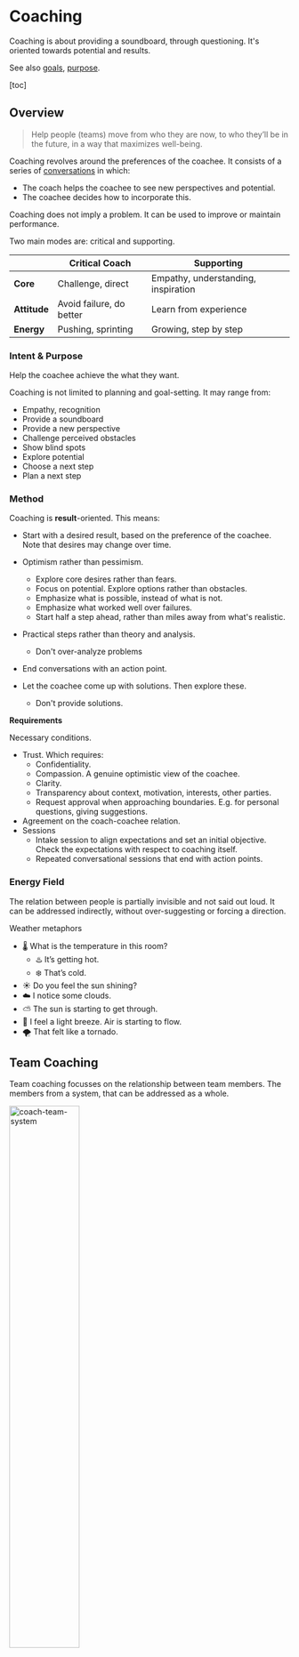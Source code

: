 # Coaching

Coaching is about providing a soundboard, through questioning. It's oriented towards potential and results.

See also [goals](../organization/goals.md), [purpose](activity/purpose.md).

[toc]

## Overview

> Help people (teams) move from who they are now, to who they’ll be in the future, in a way that maximizes well-being.

Coaching revolves around the preferences of the coachee. It consists of a series of [conversations](conversations.md) in which:

- The coach helps the coachee to see new perspectives and potential.
- The coachee decides how to incorporate this.

Coaching does not imply a problem. It can be used to improve or maintain performance.



Two main modes are: critical and supporting.

|              | Critical Coach           | Supporting                          |
| ------------ | ------------------------ | ----------------------------------- |
| **Core**     | Challenge, direct        | Empathy, understanding, inspiration |
| **Attitude** | Avoid failure, do better | Learn from experience               |
| **Energy**   | Pushing, sprinting       | Growing, step by step               |

### Intent & Purpose

Help the coachee achieve the what they want.

Coaching is not limited to planning and goal-setting. It may range from:

- Empathy, recognition
- Provide a soundboard
- Provide a new perspective
- Challenge perceived obstacles
- Show blind spots
- Explore potential
- Choose a next step
- Plan a next step

### Method

Coaching is **result**-oriented. This means:

- Start with a desired result, based on the preference of the coachee. Note that desires may change over time.
- Optimism rather than pessimism.
  - Explore core desires rather than fears.
  - Focus on potential. Explore options rather than obstacles.
  - Emphasize what is possible, instead of what is not.
  - Emphasize what worked well over failures.
  - Start half a step ahead, rather than miles away from what's realistic.
- Practical steps rather than theory and analysis.
  - Don't over-analyze problems

- End conversations with an action point.
- Let the coachee come up with solutions. Then explore these.
  - Don't provide solutions.

**Requirements**

Necessary conditions.

- Trust. Which requires:
  - Confidentiality.
  - Compassion. A genuine optimistic view of the coachee.
  - Clarity.
  - Transparency about context, motivation, interests, other parties.
  - Request approval when approaching boundaries. E.g. for personal questions, giving suggestions.
- Agreement on the coach-coachee relation.
- Sessions
  - Intake session to align expectations and set an initial objective. Check the expectations with respect to coaching itself.
  - Repeated conversational sessions that end with action points.

### Energy Field

The relation between people is partially invisible and not said out loud. It can be addressed indirectly, without over-suggesting or forcing a direction.

Weather metaphors

- 🌡️ What is the temperature in this room?
  - ♨️ It’s getting hot.
  - ❄️ That’s cold.
- ☀️ Do you feel the sun shining?
- ☁️ I notice some clouds.
- ⛅ The sun is starting to get through.
- 🍃 I feel a light breeze. Air is starting to flow.
- 🌪️ That felt like a tornado.

## Team Coaching

Team coaching focusses on the relationship between team members. The members from a system, that can be addressed as a whole.

<img src="../img/coach-team-system.png" alt="coach-team-system" style="width:50%;" />

Coaching team requires a balance between addressing the team and individual members.

A common pattern is to focus on the team at the start and the end of projects (iterations), and pay attention to on individual members during the middle of the projects. In between projects the team is given the room to to focus.



Systems view

- Everyone is right, partially.
- Each team member is a voice of the system. Behaviour of an individual is a signal from the system.
  - You are part of the system and also separate from it.



**Stance**

- *Invite* team members to provide feedback and relflection, rather than filling in how they behaved. E.g. *"How did you feel after that meeting?"*, rather than *"I noticed that you rushed and ...."*.
- Align and check assumptions.
- Avoid secrets between team members. As a workaround, you can share "anonymous" messages.



**Triangle**

Balance the attention and input of all coachees.

<img src="../img/coach-sharing.png" alt="coach-sharing" style="width:70%;" />



### Alignment Coaching

Alignment may be needed if there is tension. A certain layer of trust is needs to be established before you can discuss sensitive topics.



<img src="../img/communication-layers.png" alt="communication-layers" style="width:70%;" />

### Conflict Tree

Tension may originate from a conflict between desires or positions. Question this conflict by either

- Discovering underlying interests, which may originate from shared goals.
- Discover desired outcomes, which may lead to shared values.



![tree-conflict](../img/tree-conflict.png)



## Context

### Power dynamics

Coaching requires confidentiality. Avoid conflicting interests.

<img src="../img/coach-manager.png" alt="coach-manager" style="width:70%;" />

**Anti-pattern**

Coach as a middlemen, between the employee and manager.

### Supporting roles

Differences between coaching, mentoring and consulting.

**Focus**

Differences in focus:

- Coaching: intersection of the subject and a *context*. E.g. an organization.

- Mentoring: intersection of the subject and a *domain*. E.g. a sport or craft.

![coach-mentor-goals](../img/coach-mentor-goals.png)

**Behaviour**

Differences in problem solving:

- Coaching: Help the subject to solve a problem.
  - Or, challenge the obstacle itself.
- Mentor: Show alternative approaches to a problem.
- Consultancy: Provide *a* solution for a problem. In addition to aligning and emphasizing the need for solutions.

|                 | Coach                             | Mentor                              | Consultant                       |
| --------------- | --------------------------------- | ----------------------------------- | -------------------------------- |
| **Focus**       | Personal (empathy)                | Domain                              | Diagnose problem                 |
| **Goal**        | Explore, improve self-awareness   | Training                            | Advice, second opinion           |
| **Attitude**    | Beginner's mind                   | Expert                              | Unbiased expert                  |
| **Method**      | Active listening<br />*What, how* | Teach, explain, <br />use analogies | Specific questions<br />*5x Why* |
| **Questioning** | Ask open questions                | Answer questions                    | Provide advice                   |
| **Mode**        | Facilitate subject                | Lead subject                        | Provide service to subject       |

## Contracting

The contracting phase aims to align expectations and give the coachee and coach a headstart. A contract is an informal or formal agreement on what to expect from each other. A less formal term would be *alliance*.

> Trust comes before agreement.

Start with developing a relation and building up trust. Initial agreements can be made on a abstract level. E.g. alignment on certain values or agreement on a title. Later agreements can be more specific.



**Coach contract**

Contract between coach and the coachee. The latter can be a team.

```markdown
1. Introduction. what do you want to get out of this?
2. Context. Park the content 🅿️. What is important in these conversations?
3. Relationship. What do you need from each other?
4. Responsibility. How can we ensure that we keep these agreements? How can we make this easier?
```

**Team contract**

Contract between team members

```markdown
1. Introduction. What do we want to get out of this?
2. Context. What is important in these conversations?
3. Relationship. What do you need from each other?
4. Responsibility. How can we ensure that we keep these agreements? How can we make this easier?
```

## Templates

**Compass**

Purpose: zoom in towards core values and motivation.

```markdown
- Context
- Static reality
 - Obstacles
 - Competence
 - Values
 - Ambition | big A
- Potential
 - Goal | petit a
```

**Qualities & Allergies**

Purpose: understand extreme forms of behaviour. See [communication-principles](communication-principles.md) and also [personality](../psychology/personality.md).

```markdown
List of

- Quality (a trait)
  - Pitfalls of the quality. When there is too much of the quality.
  - Challenge: how to overcome the pittfall.
  - Allergy: the opposite of the quality.
```

<img src="../img/quality-risk-challenge.png" alt="quality-risk-challenge-allergy" style="width:60%;" />

**Needs (Maslow)**

Purpose: understand where desires come from. See [desires](../psychology/desires.md).

```markdown
List of

- Inherent needs
  - Value. Based on difference.
  - Desire. Change difference.
  - Fear. Perceived risks.
```

In two dimensions

1. Personal. Well-being (safety) versus agency in an environment.
2. Social . Inclusion (belonging) versus status in groups (prestige).

<img src="../img/psychological-needs.png" alt="psychological-needs" style="width:60%;" />

**Actionable**

```
How likely do you feel/think this is to succeed? What would you need in addition?
How motivated are you on a scale from 0-10? Why not higher/lower?
```

**Challenging**

Prompts

- Empathy. *"Seems like he had a reason for saying that."*
- Dissociate. *"You are aware of the thought of X"*
- Out of the box. *"What would need to be true for you to belief this?"*



### Prompts

```markdown
What kind of person do you want to be in your (work-)relationships?
What do you feel?
```



### Exercises

#### Constellation

Reveal the system back to itself.

Given a statement X, ask the following questions.

1. How much do you recognize X?
2. How much do you want to change your position?

<img src="../img/constellation.png" alt="constellation" style="width:50%;" />

With multiple dimensions. The circles indicate positions. Arrows can be added to incite desired change.

<img src="../img/constellation-directional.png" alt="constellation-directional" style="width:70%;" />
